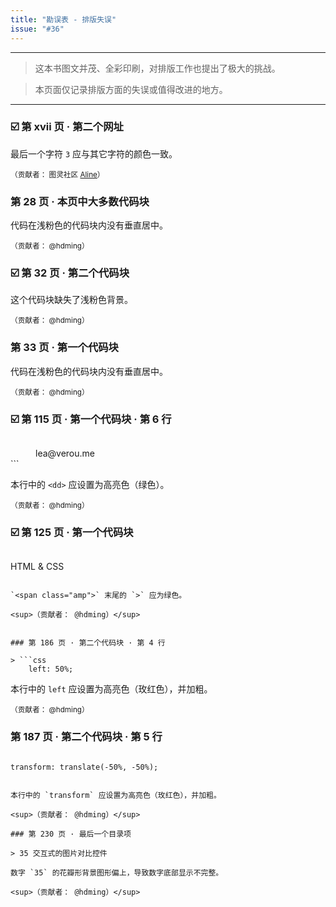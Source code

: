 ```yaml
---
title: "勘误表 - 排版失误"
issue: "#36"
---
```


***

> 这本书图文并茂、全彩印刷，对排版工作也提出了极大的挑战。

> 本页面仅记录排版方面的失误或值得改进的地方。

***

### ☑️ 第 xvii 页 · 第二个网址

最后一个字符 `3` 应与其它字符的颜色一致。

<sup>（贡献者： 图灵社区 [Aline](http://www.ituring.com.cn/users/197574)）</sup>

### 第 28 页 · 本页中大多数代码块

代码在浅粉色的代码块内没有垂直居中。

<sup>（贡献者： @hdming）</sup>

### ☑️ 第 32 页 · 第二个代码块

这个代码块缺失了浅粉色背景。

<sup>（贡献者： @hdming）</sup>

### 第 33 页 · 第一个代码块

代码在浅粉色的代码块内没有垂直居中。

<sup>（贡献者： @hdming）</sup>

### ☑️ 第 115 页 · 第一个代码块 · 第 6 行

> ```html
<dd>lea@verou.me</dd>
```

本行中的 `<dd>` 应设置为高亮色（绿色）。

<sup>（贡献者： @hdming）</sup>


### ☑️ 第 125 页 · 第一个代码块

> ```html
HTML <span class="amp">&amp;</span> CSS
```

`<span class="amp">` 末尾的 `>` 应为绿色。

<sup>（贡献者： @hdming）</sup>


### 第 186 页 · 第二个代码块 · 第 4 行

> ```css
    left: 50%;
```

本行中的 `left` 应设置为高亮色（玫红色），并加粗。

<sup>（贡献者： @hdming）</sup>

### 第 187 页 · 第二个代码块 · 第 5 行

> ```css
    transform: translate(-50%, -50%);
```

本行中的 `transform` 应设置为高亮色（玫红色），并加粗。

<sup>（贡献者： @hdming）</sup>

### 第 230 页 · 最后一个目录项

> 35 交互式的图片对比控件

数字 `35` 的花瓣形背景图形偏上，导致数字底部显示不完整。

<sup>（贡献者： @hdming）</sup>
